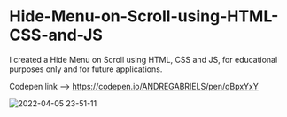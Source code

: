 # Hide-Menu-on-Scroll-using-HTML-CSS-and-JS
I created a Hide Menu on Scroll using HTML, CSS and JS, for educational purposes only and for future applications.

Codepen link --> https://codepen.io/ANDREGABRIELS/pen/qBpxYxY

![2022-04-05 23-51-11](https://user-images.githubusercontent.com/60861872/161886991-80052869-9c83-4c9b-9109-eb0d90adf2ae.gif)
